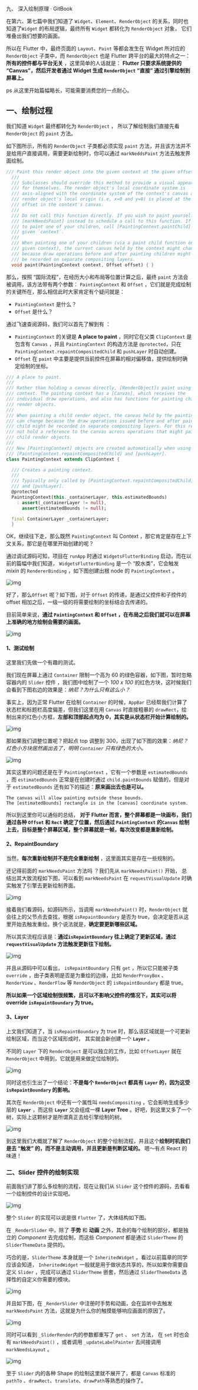 九、 深入绘制原理 · GitBook

在第六、第七篇中我们知道了 `Widget`、`Element`、`RenderObject` 的关系，同时也知道了`Widget` 的布局逻辑，最终所有 `Widget` 都转化为 `RenderObject` 对象， 它们堆叠出我们想要的画面。

所以在 Flutter 中，最终页面的 `Layout`、`Paint` 等都会发生在 Widget 所对应的 `RenderObject` 子类中，而 `RenderObject` 也是 Flutter 跨平台的最大的特点之一：**所有的控件都与平台无关** ，这里简单的人话就是： **Flutter 只要求系统提供的 “Canvas”，然后开发者通过 Widget 生成 `RenderObject` “直接” 通过引擎绘制到屏幕上。**

ps 从这里开始篇幅略长，可能需要消费您的一点耐心。

## 一、绘制过程

我们知道 `Widget` 最终都转化为 `RenderObject` ， 所以了解绘制我们直接先看 `RenderObject` 的 `paint` 方法。

如下图所示，所有的 `RenderObject` 子类都必须实现 `paint` 方法，并且该方法并不是给用户直接调用，需要更新绘制时，你可以通过 `markNeddsPaint` 方法去触发界面绘制。

```dart
/// Paint this render object into the given context at the given offset.
  ///
  /// Subclasses should override this method to provide a visual appearance
  /// for themselves. The render object's local coordinate system is
  /// axis-aligned with the coordinate system of the context's canvas and the
  /// render object's local origin (i.e, x=0 and y=0) is placed at the given
  /// offset in the context's canvas.
  ///
  /// Do not call this function directly. If you wish to paint yourself, call
  /// [markNeedsPaint] instead to schedule a call to this function. If you wish
  /// to paint one of your children, call [PaintingContext.paintChild] on the
  /// given `context`.
  ///
  /// When painting one of your children (via a paint child function on the
  /// given context), the current canvas held by the context might change
  /// because draw operations before and after painting children might need to
  /// be recorded on separate compositing layers.
  void paint(PaintingContext context, Offset offset) { }
```

那么，按照 “国际流程”，在经历大小和布局等位置计算之后，最终 `paint` 方法会被调用，该方法带有两个参数： `PaintingContext` 和 `Offset` ，它们就是完成绘制的关键所在，那么相信此时大家肯定有个疑问就是：

- `PaintingContext` 是什么？
- `Offset` 是什么？

通过飞速查阅源码，我们可以首先了解到有 ：

- `PaintingContext` 的关键是 **A place to paint** ，同时它在父类 `ClipContext` 是包含有 `Canvas` ，并且 `PaintingContext` 的构造方法是 `@protected`，只在 `PaintingContext.repaintCompositedChild` 和 `pushLayer` 时自动创建。
- `Offset` 在 `paint` 中主要是提供当前控件在屏幕的相对偏移值，提供绘制时确定绘制的坐标。

```dart
/// A place to paint.
///
/// Rather than holding a canvas directly, [RenderObject]s paint using a painting
/// context. The painting context has a [Canvas], which receives the
/// individual draw operations, and also has functions for painting child
/// render objects.
///
/// When painting a child render object, the canvas held by the painting context
/// can change because the draw operations issued before and after painting the
/// child might be recorded in separate compositing layers. For this reason, do
/// not hold a reference to the canvas across operations that might paint
/// child render objects.
///
/// New [PaintingContext] objects are created automatically when using
/// [PaintingContext.repaintCompositedChild] and [pushLayer].
class PaintingContext extends ClipContext {

  /// Creates a painting context.
  ///
  /// Typically only called by [PaintingContext.repaintCompositedChild]
  /// and [pushLayer].
  @protected
  PaintingContext(this._containerLayer, this.estimatedBounds)
    : assert(_containerLayer != null),
      assert(estimatedBounds != null);

  final ContainerLayer _containerLayer;
  }
```

OK，继续往下走，那么既然 `PaintingContext` 叫 Context ，那它肯定是存在上下文关系，那它是在哪里开始创建的呢？

通过调试源码可知，项目在 `runApp` 时通过 `WidgetsFlutterBinding` 启动，而在以前的篇幅中我们知道， `WidgetsFlutterBinding` 是一个 “胶水类”，它会触发 *mixin* 的 `RendererBinding` ，如下图创建出根 node 的 `PaintingContext` 。



![img](http://img.cdn.guoshuyu.cn/20190604_Flutter-9/image3)



好了，那么`Offset` 呢？如下图，对于 `Offset` 的传递，是通过父控件和子控件的 offset 相加之后，一级一级的将需要绘制的坐标结合去传递的。

目前简单来说，**通过 `PaintingContext` 和 `Offset` ，在布局之后我们就可以在屏幕上准确的地方绘制会需要的画面。**

![img](http://img.cdn.guoshuyu.cn/20190604_Flutter-9/image4)



#### 1、测试绘制

这里我们先做一个有趣的测试。

我们现在屏幕上通过 `Container` 限制一个高为 60 的绿色容器，如下图，暂时忽略容器内的 `Slider` 控件 ，我们图中绘制了一个 *100 x 100* 的红色方块，这时候我们会看到下图右边的效果是：*纳尼？为什么只有这么小？*

事实上，因为正常 Flutter 在绘制 `Container` 的时候，`AppBar` 已经帮我们计算了状态栏和标题栏高度偏差，但我们这里在用 `Canvas` 时直接粗暴的 `drawRect`，绘制出来的红色小方框，**左部和顶部起点均为 0，其实是从状态栏开始计算绘制的。**



![img](http://img.cdn.guoshuyu.cn/20190604_Flutter-9/image5)



那如果我们调整位置呢？把起点 top 调整到 300，出现了如下图的效果：*纳尼？红色小方块居然画出去了，明明 `Container` 只有绿色的大小。*



![img](http://img.cdn.guoshuyu.cn/20190604_Flutter-9/image6)



其实这里的问题还是在于 `PaintingContext` ，它有一个参数是 `estimatedBounds` ，而 `estimatedBounds` 正常是在创建时通过 `child.paintBounds` 赋值的，但是对于 `estimatedBounds` 还有如下的描述：**原来画出去也是可以。**

```
The canvas will allow painting outside these bounds.
The [estimatedBounds] rectangle is in the [canvas] coordinate system.
```

所以到这里你可以通俗的总结， **对于 Flutter 而言，整个屏幕都是一块画布，我们通过各种 `Offset` 和 `Rect` 确定了位置，然后通过 `PaintingContext` 的`Canvas` 绘制上去，目标是整个屏幕区域，整个屏幕就是一帧，每次改变都是重新绘制。**

#### 2、RepaintBoundary

当然，**每次重新绘制并不是完全重新绘制** ，这里面其实是存在一些规制的。

还记得前面的 `markNeedsPaint` 方法吗 ？我们先从 `markNeedsPaint()` 开始， 总结出其大致流程如下图，可以看到 `markNeedsPaint` 在 `requestVisualUpdate` 时确实触发了引擎去更新绘制界面。



![img](http://img.cdn.guoshuyu.cn/20190604_Flutter-9/image7)



接着我们看源码，如源码所示，当调用 `markNeedsPaint()` 时，`RenderObject` 就会往上的父节点去查找，根据 `isRepaintBoundary` 是否为 true，会决定是否从这里开始去触发重绘。换个说法就是，**确定要更新哪些区域。**

所以其实流程应该是：**通过`isRepaintBoundary` 往上确定了更新区域，通过 `requestVisualUpdate` 方法触发更新往下绘制。**



![img](http://img.cdn.guoshuyu.cn/20190604_Flutter-9/image8)



并且从源码中可以看出， `isRepaintBoundary` 只有 `get` ，所以它只能被子类 `override` ，由子类表明是否是为重绘的边缘，比如 `RenderProxyBox` 、`RenderView` 、`RenderFlow` 等 `RenderObject` 的 `isRepaintBoundary` 都是 true。

**所以如果一个区域绘制很频繁，且可以不影响父控件的情况下，其实可以将 override `isRepaintBoundary` 为 true。**

#### 3、Layer

上文我们知道了，当 `isRepaintBoundary` 为 true 时，那么该区域就是一个可更新绘制区域，而当这个区域形成时， 其实就会新创建一个 **`Layer`** 。

不同的 `Layer` 下的 `RenderObject` 是可以独立的工作，比如 `OffsetLayer` 就在 `RenderObject` 中用到，它就是用来做定位绘制的。



![img](http://img.cdn.guoshuyu.cn/20190604_Flutter-9/image9)



同时这也引生出了一个结论：**不是每个 `RenderObject` 都具有 `Layer` 的，因为这受 `isRepaintBoundary` 的影响。**

其次在 `RenderObject` 中还有一个属性叫 `needsCompositing` ，它会影响生成多少层的 **`Layer`** ，而这些 **`Layer`** 又会组成一棵 **Layer Tree** 。好吧，到这里又多了一个树，实际上这颗树才是所谓真正去给引擎绘制的树。



![img](http://img.cdn.guoshuyu.cn/20190604_Flutter-9/image10)



到这里我们大概就了解了 `RenderObject` 的整个绘制流程，并且这个**绘制时机我们是去 “触发” 的，而不是主动调用，并且更新是判断区域的。** 嗯～有点 React 的味道！

### 二、Slider 控件的绘制实现

前面我们讲了那么多绘制的流程，现在让我们从 `Slider` 这个控件的源码，去看看一个绘制控件的设计实现吧。

![img](http://img.cdn.guoshuyu.cn/20190604_Flutter-9/image11)

整个 `Slider` 的实现可以说是很 `Flutter` 了，大体结构如下图。

在 `_RenderSlider` 中，除了 **手势** 和 **动画** 之外，其余的每个绘制的部分，都是独立的 *Component* 去完成绘制，而这些 *Component* 都是通过 `SliderTheme` 的 `SliderThemeData` 提供的。

巧合的是，`SliderTheme` 本身就是一个 `InheritedWidget` 。看过以前篇章的同学应该会知道， `InheritedWidget` 一般就是用于做状态共享的，所以如果你需要自定义 `Slider` ，完成可以通过 `SliderTheme` 嵌套，然后通过 `SliderThemeData` 选择性的自定义你需要的模块。

![img](http://img.cdn.guoshuyu.cn/20190604_Flutter-9/image12)

并且如下图，在 `_RenderSlider` 中注册时手势和动画，会在监听中去触发 `markNeedsPaint` 方法，这就是为什么你的触摸能够响应画面的原因了。

![img](http://img.cdn.guoshuyu.cn/20190604_Flutter-9/image13)

同时可以看到 `_SliderRender`内的参数都重写了 `get` 、 `set` 方法， 在 `set` 时也会有 `markNeedsPaint()` ，或者调用 `_updateLabelPainter` 去间接调用 `markNeedsLayout` 。

![img](http://img.cdn.guoshuyu.cn/20190604_Flutter-9/image14)

至于 `Slider` 内的各种 Shape 的绘制这里就不展开了，都是 `Canvas` 标准的 `pathTo` 、`drawRect`、`translate`、`drawPath`等熟悉的操作了。